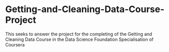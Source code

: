 # Getting-and-Cleaning-Data-Course-Project
This seeks to answer the project for the completing of the Getting and Cleaning Data Course in the Data Science Foundation Specialisation of Coursera
